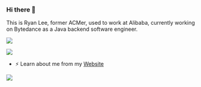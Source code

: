 ### Hi there 👋

This is Ryan Lee, former ACMer, used to work at Alibaba, currently working on Bytedance as a Java backend software engineer.


![](https://github-readme-stats.vercel.app/api?username=ryanlee2014&show_icons=true&include_all_commits=true&theme=solarized-dark)


![](https://github-readme-stats.vercel.app/api/top-langs?username=ryanlee2014&layout=compact&theme=solarized-dark&count_private=true)

- ⚡ Learn about me from my [Website](https://hk.haoyuan.info/)

![](https://cr-skills-chart-widget.azurewebsites.net/api/api?username=ryanlee2014)

